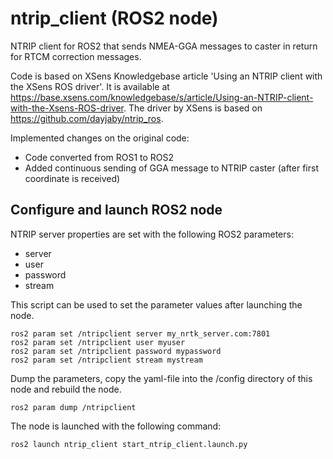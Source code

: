 # ntrip_client (ROS2 node)

NTRIP client for ROS2 that sends NMEA-GGA messages to caster in return for RTCM correction messages.

Code is based on XSens Knowledgebase article 'Using an NTRIP client with the XSens ROS driver'.
It is available at https://base.xsens.com/knowledgebase/s/article/Using-an-NTRIP-client-with-the-Xsens-ROS-driver.
The driver by XSens is based on https://github.com/dayjaby/ntrip_ros.

Implemented changes on the original code:

 * Code converted from ROS1 to ROS2
 * Added continuous sending of GGA message to NTRIP caster (after first coordinate is received)

## Configure and launch ROS2 node

NTRIP server properties are set with the following ROS2 parameters:

* server
* user
* password
* stream

This script can be used to set the parameter values after launching the node.

```shell script
ros2 param set /ntripclient server my_nrtk_server.com:7801
ros2 param set /ntripclient user myuser
ros2 param set /ntripclient password mypassword
ros2 param set /ntripclient stream mystream
```

Dump the parameters, copy the yaml-file into the /config directory of this node and rebuild the node.

```
ros2 param dump /ntripclient
```

The node is launched with the following command:

```shell script
ros2 launch ntrip_client start_ntrip_client.launch.py
```

